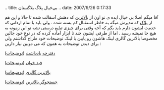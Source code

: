 .. title: بی‌خیال پلاگ بلاگستان .. date: 2007/9/26 0:17:33

آقا میگم اصلا بی خیال ایده ی نو اون از
[بالاترین](https://balatarin.info/) که دهنش آسفالت شده تا حالا و این هم
از [پلاک](http://plak.ir/) که مدیرش میگه به خاطر استقبال کم بسته شده .
ولی باید با تمام ارداتی که خدمت ایشون دارم باید بگم که آخه وقتی برای
چیزی تبلیغ درستی نشه تو این زمونه به هیچ جا نمیشه رسید . اما از طرفی
ایشون چند تا ابزار آماده کرده که در نوع خود جالبن مخصوصا بالاترین گالری
لینک هاشون رو پایین با لینک توضیحات خود طراح گذاشتم ولی برای دیدن
توضیحات به همون که می دونین نیاز دارین :

[دفترچه یادداشت](http://www.plak.ir/notepad/)
([توضیحات](http://pooya.wordpress.com/2007/05/24/%C3%98%C2%AF%C3%99%C2%81%C3%98%C2%AA%C3%98%C2%B1%C3%9A%E2%80%A0%C3%99%E2%80%A1-%C3%99%C5%A0%C3%98%C2%A7%C3%98%C2%AF%C3%98%C2%AF%C3%98%C2%A7%C3%98%C2%B4%C3%98%C2%AA-%C3%99%C6%92%C3%99%CB%86%C3%9A%E2%80%A0%C3%99%C6%92-%C3%99%CB%86-%C3%98%C2%A2%C3%99%E2%80%A0%C3%99%E2%80%9E%C3%98%C2%A7%C3%99%C5%A0%C3%99%E2%80%A0-%C3%98%C2%B4%C3%99%E2%80%A6%C3%98%C2%A7/))

[فید خوان](http://www.plak.ir/feed-reader/)
([توضیحات](http://pooya.wordpress.com/2007/05/21/%C3%99%C2%81%C3%99%C5%A0%C3%98%C2%AF-%C3%98%C2%AE%C3%99%CB%86%C3%98%C2%A7%C3%99%E2%80%A0-%C3%98%C2%B3%C3%98%C2%B1%C3%99%C5%A0%C3%98%C2%B9%C3%98%C5%92-%C3%98%C2%AF%C3%99%CB%86%C3%98%C2%B3%C3%98%C2%AA-%C3%99%C2%81%C3%98%C2%A7%C3%99%C5%A0%C3%98%C2%B1%C3%99%C2%81%C3%98%C2%A7%C3%99%C6%92%C3%98%C2%B3-%C3%98%C2%B4%C3%99%E2%80%A6%C3%98%C2%A7/))

[بالاترین گالری](http://www.plak.ir/balatarin-gallery/)
([توضیحات](http://pooya.wordpress.com/2007/05/20/%C3%98%C2%A8%C3%98%C2%A7%C3%99%E2%80%9E%C3%98%C2%A7%C3%98%C2%AA%C3%98%C2%B1%C3%99%C5%A0%C3%99%E2%80%A0-%C3%9A%C2%AF%C3%98%C2%A7%C3%99%E2%80%9E%C3%98%C2%B1%C3%99%C5%A0/))

[جستجوگر
بالاترین](http://google.com/coop/cse?cx=007566750482497883806:l7lyz3mermi&hl=fa)
([توضیحات](http://pooya.wordpress.com/2007/05/21/%C3%99%E2%80%A6%C3%99%CB%86%C3%98%C2%AA%C3%99%CB%86%C3%98%C2%B1-%C3%98%C2%AC%C3%98%C2%B3%C3%98%C2%AA%C3%98%C2%AC%C3%99%CB%86%C3%99%C5%A0-%C3%98%C2%A8%C3%98%C2%A7%C3%99%E2%80%9E%C3%98%C2%A7%C3%98%C2%AA%C3%98%C2%B1%C3%99%C5%A0%C3%99%E2%80%A0/))
